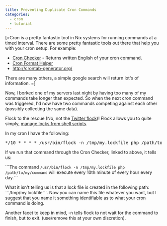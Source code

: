 ```yaml
---
title: Preventing Duplicate Cron Commands
categories:
  - cron
  - tutorial
---
```

<p>[=Cron is a pretty fantastic tool in Nix systems for running commands at a timed interval. There are some pretty fantastic tools out there that help you with your cron setup. For example:
</p>
<ul>
	<li><span></span><a href="http://www.cronchecker.net/" target="_blank">Cron Checker</a> - Returns written English of your cron command.</li>
	<li><a href="http://abunchofutils.com/u/computing/cron-format-helper/" target="_blank">Cron Format Helper</a></li>
	<li><a href="http://crontab-generator.org/" target="_blank">http://crontab-generator.org/</a></li>
</ul>
<p>
	There are many others, a simple google search will return lot's of information. =]</p>
<p>
	Now, I borked one of my servers last night by having too many of my commands take longer than expected. So when the next cron command was triggered, I'd now have two commands competing against each other (possibly collecting the same data).
</p>
<p>
	Flock to the rescue (No, not the 
	<a href="http://flock.fabric.io/" target="_blank">Twitter flock</a>)! Flock allows you to quite simply, <a href="http://linux.die.net/man/1/flock" target="_blank">manage locks from shell scripts</a><a href="http://linux.die.net/man/1/flock"></a>.
</p>
<p>
	In my cron I have the following:
</p>
<pre class="prettyprint lang-javascript">*/10 * * * * /usr/bin/flock -n /tmp/my.lockfile php /path/to/my/command
</pre>
<p>
	If we run that command through the Cron Checker, linked to above, it tells us:
</p>
<p>
	```The command <code>/usr/bin/flock -n /tmp/my.lockfile php /path/to/my/command</code> will execute every 10th minute of every hour every day.```
</p><p>What it isn't telling us is that a lock file is created in the following path: ```/tmp/my.lockfile```. Now you can name this file whatever you want, but I suggest that you name it something identifiable as to what your cron command is doing. </p><p>Another facet to keep in mind, -n tells flock to not wait for the command to finish, but to exit. (use/remove this at your own discretion). </p>
